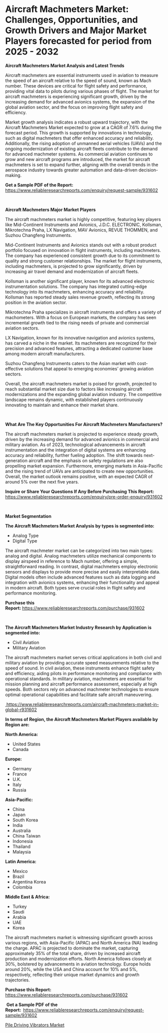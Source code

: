 <p><h1>Aircraft Machmeters Market: Challenges, Opportunities, and Growth Drivers and Major Market Players forecasted for period from 2025 - 2032</h1></p><p><strong>Aircraft Machmeters Market Analysis and Latest Trends</strong></p>
<p><p>Aircraft machmeters are essential instruments used in aviation to measure the speed of an aircraft relative to the speed of sound, known as Mach number. These devices are critical for flight safety and performance, providing vital data to pilots during various phases of flight. The market for aircraft machmeters is experiencing significant growth, driven by the increasing demand for advanced avionics systems, the expansion of the global aviation sector, and the focus on improving flight safety and efficiency.</p><p>Market growth analysis indicates a robust upward trajectory, with the Aircraft Machmeters Market expected to grow at a CAGR of 7.6% during the forecast period. This growth is supported by innovations in technology, such as digital machmeters that offer enhanced accuracy and reliability. Additionally, the rising adoption of unmanned aerial vehicles (UAVs) and the ongoing modernization of existing aircraft fleets contribute to the demand for advanced machmeter systems. As commercial aviation continues to grow and new aircraft programs are introduced, the market for aircraft machmeters is set to expand further, aligning with the overall trends in the aerospace industry towards greater automation and data-driven decision-making.</p></p>
<p><strong>Get a Sample PDF of the Report:&nbsp;</strong> <a href="https://www.reliableresearchreports.com/enquiry/request-sample/931602?utm_campaign=2646&utm_medium=2&utm_source=Github&utm_content=ia&utm_term=21032025&utm_id=aircraft-machmeters">https://www.reliableresearchreports.com/enquiry/request-sample/931602</a></p>
<p>&nbsp;</p>
<p><strong>Aircraft Machmeters Major Market Players</strong></p>
<p><p>The aircraft machmeters market is highly competitive, featuring key players like Mid-Continent Instruments and Avionics, J.D.C. ELECTRONIC, Kollsman, Mikrotechna Praha, LX Navigation, MAV Avionics, REVUE THOMMEN, and Suzhou Changfeng Instruments. </p><p>Mid-Continent Instruments and Avionics stands out with a robust product portfolio focused on innovation in flight instruments, including machmeters. The company has experienced consistent growth due to its commitment to quality and strong customer relationships. The market for flight instruments, including machmeters, is projected to grow significantly, driven by increasing air travel demand and modernization of aircraft fleets.</p><p>Kollsman is another significant player, known for its advanced electronic instrumentation solutions. The company has integrated cutting-edge technology into its machmeters, enhancing accuracy and reliability. Kollsman has reported steady sales revenue growth, reflecting its strong position in the aviation sector.</p><p>Mikrotechna Praha specializes in aircraft instruments and offers a variety of machometers. With a focus on European markets, the company has seen incremental growth tied to the rising needs of private and commercial aviation sectors.</p><p>LX Navigation, known for its innovative navigation and avionics systems, has carved a niche in the market. Its machmeters are recognized for their precision and advanced features, attracting a dedicated customer base among modern aircraft manufacturers.</p><p>Suzhou Changfeng Instruments caters to the Asian market with cost-effective solutions that appeal to emerging economies’ growing aviation sectors. </p><p>Overall, the aircraft machmeters market is poised for growth, projected to reach substantial market size due to factors like increasing aircraft modernizations and the expanding global aviation industry. The competitive landscape remains dynamic, with established players continuously innovating to maintain and enhance their market share.</p></p>
<p>&nbsp;</p>
<p><strong>What Are The Key Opportunities For Aircraft Machmeters Manufacturers?</strong></p>
<p><p>The aircraft machmeters market is projected to experience steady growth, driven by the increasing demand for advanced avionics in commercial and military aviation. As of 2023, technological advancements in aircraft instrumentation and the integration of digital systems are enhancing accuracy and reliability, further fueling adoption. The shift towards next-generation aircraft and the emphasis on safety regulations are also propelling market expansion. Furthermore, emerging markets in Asia-Pacific and the rising trend of UAVs are anticipated to create new opportunities. Overall, the market outlook remains positive, with an expected CAGR of around 5% over the next five years.</p></p>
<p><strong>Inquire or Share Your Questions If Any Before Purchasing This Report:</strong> <a href="https://www.reliableresearchreports.com/enquiry/pre-order-enquiry/931602?utm_campaign=2646&utm_medium=2&utm_source=Github&utm_content=ia&utm_term=21032025&utm_id=aircraft-machmeters">https://www.reliableresearchreports.com/enquiry/pre-order-enquiry/931602</a></p>
<p>&nbsp;</p>
<p><strong>Market Segmentation</strong></p>
<p><strong>The Aircraft Machmeters Market Analysis by types is segmented into:</strong></p>
<p><ul><li>Analog Type</li><li>Digital Type</li></ul></p>
<p><p>The aircraft machmeter market can be categorized into two main types: analog and digital. Analog machmeters utilize mechanical components to display airspeed in reference to Mach number, offering a simple, straightforward reading. In contrast, digital machmeters employ electronic sensors and displays to provide more precise and easily interpretable data. Digital models often include advanced features such as data logging and integration with avionics systems, enhancing their functionality and appeal in modern aircraft. Both types serve crucial roles in flight safety and performance monitoring.</p></p>
<p><strong>Purchase this Report:&nbsp;</strong><a href="https://www.reliableresearchreports.com/purchase/931602?utm_campaign=2646&utm_medium=2&utm_source=Github&utm_content=ia&utm_term=21032025&utm_id=aircraft-machmeters">https://www.reliableresearchreports.com/purchase/931602</a></p>
<p>&nbsp;</p>
<p><strong>The Aircraft Machmeters Market Industry Research by Application is segmented into:</strong></p>
<p><ul><li>Civil Aviation</li><li>Military Aviation</li></ul></p>
<p><p>The aircraft machmeters market serves critical applications in both civil and military aviation by providing accurate speed measurements relative to the speed of sound. In civil aviation, these instruments enhance flight safety and efficiency, aiding pilots in performance monitoring and compliance with operational standards. In military aviation, machmeters are essential for mission planning and aircraft performance assessment, especially at high speeds. Both sectors rely on advanced machmeter technologies to ensure optimal operational capabilities and facilitate safe aircraft maneuvering.</p></p>
<p><a href="https://www.reliableresearchreports.com/aircraft-machmeters-market-in-global-r931602?utm_campaign=2646&utm_medium=2&utm_source=Github&utm_content=ia&utm_term=21032025&utm_id=aircraft-machmeters">&nbsp;https://www.reliableresearchreports.com/aircraft-machmeters-market-in-global-r931602</a></p>
<p><strong>In terms of Region, the Aircraft Machmeters Market Players available by Region are:</strong></p>
<p>
    <p> <strong> North America: </strong>
        <ul>
            <li>United States</li>
            <li>Canada</li>
        </ul>
        </p> 
    <p> <strong> Europe: </strong>
        <ul>
            <li>Germany</li>
            <li>France</li>
            <li>U.K.</li>
            <li>Italy</li>
            <li>Russia</li>
        </ul>
        </p> 
    <p> <strong> Asia-Pacific: </strong>
        <ul>
            <li>China</li>
            <li>Japan</li>
            <li>South Korea</li>
            <li>India</li>
            <li>Australia</li>
            <li>China Taiwan</li>
            <li>Indonesia</li>
            <li>Thailand</li>
            <li>Malaysia</li>
        </ul>
        </p> 
    <p> <strong> Latin America: </strong>
        <ul>
            <li>Mexico</li>
            <li>Brazil</li>
            <li>Argentina Korea</li>
            <li>Colombia</li>
        </ul>
        </p> 
    <p> <strong> Middle East & Africa: </strong>
        <ul>
            <li>Turkey</li>
            <li>Saudi</li>
            <li>Arabia</li>
            <li>UAE</li>
            <li>Korea</li>
        </ul>
    </p>
    </p>
<p><p>The aircraft machmeters market is witnessing significant growth across various regions, with Asia-Pacific (APAC) and North America (NA) leading the charge. APAC is projected to dominate the market, capturing approximately 35% of the total share, driven by increased aircraft production and modernization efforts. North America follows closely at 30%, bolstered by advancements in aviation technology. Europe holds around 20%, while the USA and China account for 10% and 5%, respectively, reflecting their unique market dynamics and growth trajectories.</p></p>
<p><strong>Purchase this Report: </strong><a href="https://www.reliableresearchreports.com/purchase/931602?utm_campaign=2646&utm_medium=2&utm_source=Github&utm_content=ia&utm_term=21032025&utm_id=aircraft-machmeters">https://www.reliableresearchreports.com/purchase/931602</a></p>
<p>&nbsp;<strong>Get a Sample PDF of the Report:&nbsp;&nbsp;</strong><a href="https://www.reliableresearchreports.com/enquiry/request-sample/931602?utm_campaign=2646&utm_medium=2&utm_source=Github&utm_content=ia&utm_term=21032025&utm_id=aircraft-machmeters">https://www.reliableresearchreports.com/enquiry/request-sample/931602</a></p>
<p><strong></strong></p>
<p><p><a href="https://github.com/mathastilley812967/Market-Research-Report-List-1/blob/main/pile-driving-vibrators-market.md?utm_campaign=2646&utm_medium=2&utm_source=Github&utm_content=ia&utm_term=21032025&utm_id=aircraft-machmeters">Pile Driving Vibrators Market</a></p></p>